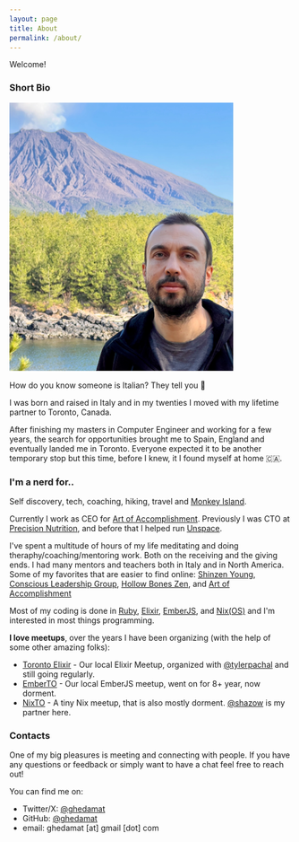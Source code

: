 ```yaml
---
layout: page
title: About
permalink: /about/
---
```


Welcome!

### Short Bio

<img src="/assets/me.jpg" style="padding:0; max-width: 400px" />

How do you know someone is Italian? They tell you 🤌

I was born and raised in Italy and in my twenties I moved with my lifetime partner to Toronto, Canada.

After finishing my masters in Computer Engineer and working for a few years, the search for opportunities brought me to Spain, England and eventually landed me in Toronto. Everyone expected it to be another temporary stop but this time, before I knew, it I found myself at home 🇨🇦.


### I'm a nerd for..

Self discovery, tech, coaching, hiking, travel and [Monkey Island](https://en.wikipedia.org/wiki/Monkey_Island).

Currently I work as CEO for [Art of Accomplishment](https://artofaccomplishment.com/).
Previously I was CTO at [Precision Nutrition](https://precisionnutrition.com), and before that I helped run [Unspace](https://web.archive.org/web/20200726132556/http://unspace.ca/).

I've spent a multitude of hours of my life meditating and doing theraphy/coaching/mentoring work. Both on the receiving and the giving ends. I had many mentors and teachers both in Italy and in North America. Some of my favorites that are easier to find online: [Shinzen Young](https://www.shinzen.org/), [Conscious Leadership Group](https://conscious.is/), [Hollow Bones Zen](https://hollowboneszen.org/), and [Art of Accomplishment](https://artofaccomplishment.com)

Most of my coding is done in [Ruby](https://www.ruby-lang.org/en/), [Elixir](https://elixir-lang.org/), [EmberJS](https://emberjs.com/), and [Nix(OS)](https://nixos.org/) and I'm interested in most things programming.

**I love meetups**, over the years I have been organizing (with the help of some other amazing folks):

* [Toronto Elixir](https://www.meetup.com/TorontoElixir/) - Our local Elixir Meetup, organized with [@tylerpachal](https://medium.com/@tylerpachal) and still going regularly.
* [EmberTO](https://www.meetup.com/Toronto-Ember-JS-Meetup/) - Our local EmberJS meetup, went on for 8+ year, now dorment.
* [NixTO](https://www.meetup.com/NixToronto/) - A tiny Nix meetup, that is also mostly dorment. [@shazow](https://shazow.net/) is my partner here.


### Contacts

One of my big pleasures is meeting and connecting with people.
If you have any questions or feedback or simply want to have a chat feel free to reach out!

You can find me on:

* Twitter/X: [@ghedamat](https://x.com/ghedamat)
* GitHub: [@ghedamat](https://github.com/ghedamat/)
* email: ghedamat [at] gmail [dot] com



